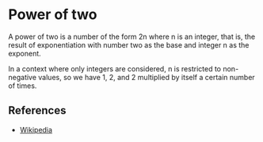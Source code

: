 # Power of two

A power of two is a number of the form 2n where n is an integer, that is, the result of exponentiation with number two
as the base and integer n as the exponent.

In a context where only integers are considered, n is restricted to non-negative values, so we have 1, 2, and 2
multiplied by itself a certain number of times.

## References

* [Wikipedia](https://en.wikipedia.org/wiki/Power_of_two)